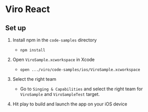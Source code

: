 # Viro React

## Set up
1. Install npm in the `code-samples` directory
    - `npm install`
    
2. Open `ViroSample.xcworkspace` in Xcode
    - `open .../viro/code-samples/ios/ViroSample.xcworkspace`
    
3. Select the right team
    - Go to `Singing & Capabilities` and select the right team for `ViroSample` and `ViroSampleTest` target.

4. Hit play to build and launch the app on your iOS device
